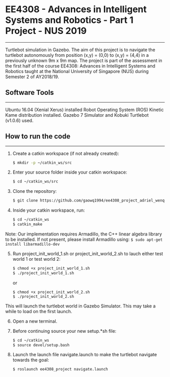 # EE4308 - Advances in Intelligent Systems and Robotics - Part 1 Project - NUS 2019 #
--------------------------
Turtlebot simulation in Gazebo. The aim of this project is to navigate the turtlebot autonomously from position (x,y) = (0,0) to (x,y) = (4,4) in a previously unknown 9m x 9m map. 
The project is part of the assessment in the first half of the course EE4308: Advances in Intelligent Systems and Robotics taught at the National University of Singapore (NUS) during Semester 2 of AY2018/19. 


## Software Tools ##
--------------------------
Ubuntu 16.04 (Xenial Xerus) installed
Robot Operating System (ROS) Kinetic Kame distribution installed. 
Gazebo 7 Simulator and Kobuki Turtlebot (v1.0.6) used.


## How to run the code ## 
-------------------------
1. Create a catkin workspace (if not already created):
	```bash
	$ mkdir -p ~/catkin_ws/src
	```

2. Enter your source folder inside your catkin workspace:
	```bash
	$ cd ~/catkin_ws/src
	```

3. Clone the repository: 
	```bash
	$ git clone https://github.com/gaowq1994/ee4308_project_adriel_wenqi
	```

4. Inside your catkin workspace, run:
	```bash
	$ cd ~/catkin_ws
	$ catkin_make
	```
Note: Our implementation requires Armadillo, the C++ linear algebra library to be installed.
If not present, please install Armadillo using:
	```
	$ sudo apt-get install libarmadillo-dev
	```
	
5. Run project\_init\_world_1.sh or project\_init\_world_2.sh to lauch either test world 1 or test world 2:
	```bash
	$ chmod +x project_init_world_1.sh
	$ ./project_init_world_1.sh
	```
	or

	```
	$ chmod +x project_init_world_2.sh
	$ ./project_init_world_2.sh
	```

This will launch the turtlebot world in Gazebo Simulator. This may take a while to load on the first launch.

6. Open a new terminal.

7. Before continuing source your new setup.*sh file:

	```bash
	$ cd ~/catkin_ws
	$ source devel/setup.bash
	```

8. Launch the launch file navigate.launch to make the turtlebot navigate towards the goal:

	```bash
	$ roslaunch ee4308_project navigate.launch 
	```

